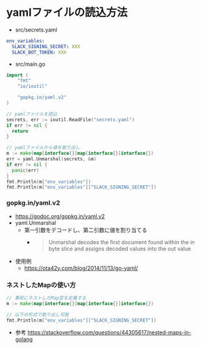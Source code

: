 # yamlファイルの読込方法
- src/secrets.yaml
```yml
env_variables:
  SLACK_SIGNING_SECRET: XXX
  SLACK_BOT_TOKEN: XXX
```
- src/main.go
```go
import (
	"fmt"
	"io/ioutil"

	"gopkg.in/yaml.v2"
)

// yamlファイルを読込
secrets, err := ioutil.ReadFile("secrets.yaml")
if err != nil {
  return
}

// yamlファイルから値を取り出し
m := make(map[interface{}]map[interface{}]interface{})
err = yaml.Unmarshal(secrets, &m)
if err != nil {
  panic(err)
}
fmt.Println(m["env_variables"])
fmt.Println(m["env_variables"]["SLACK_SIGNING_SECRET"])
```
### gopkg.in/yaml.v2
- https://godoc.org/gopkg.in/yaml.v2
- yaml.Unmarshal
  - 第一引数をデコードし、第二引数に値を割り当てる
    - >Unmarshal decodes the first document found within the in byte slice and assigns decoded values into the out value
- 使用例
  - https://ota42y.com/blog/2014/11/13/go-yaml/

### ネストしたMapの使い方
```go
// 事前にネストしたMap型を定義する
m := make(map[interface{}]map[interface{}]interface{})

// 以下の形式で取り出し可能
fmt.Println(m["env_variables"]["SLACK_SIGNING_SECRET"])
```
- 参考
https://stackoverflow.com/questions/44305617/nested-maps-in-golang
